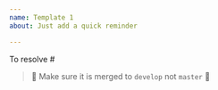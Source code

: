 ```yaml
---
name: Template 1
about: Just add a quick reminder

---
```


<!-- 
Please enter each Issue number you are resolving in your PR
e.g. 
To fix #1
To resolve #2
-->
To resolve #

> 🚨 Make sure it is merged to `develop` not `master` 🚨 
